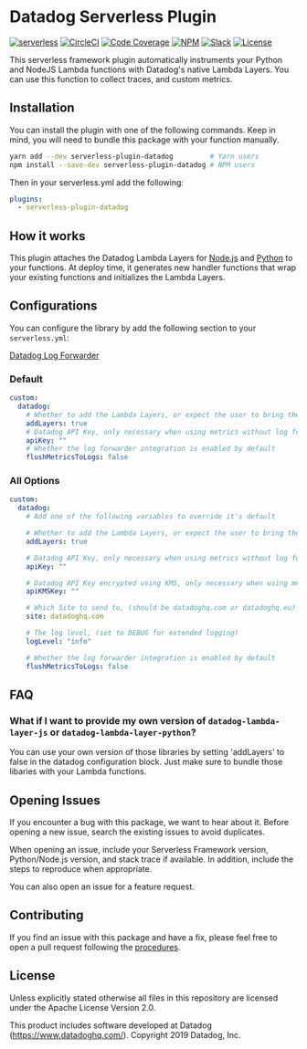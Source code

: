 # Datadog Serverless Plugin

[![serverless](http://public.serverless.com/badges/v1.svg)](https://www.serverless.com)
[![CircleCI](https://img.shields.io/circleci/build/github/DataDog/serverless-plugin-datadog)](https://circleci.com/gh/DataDog/serverless-plugin-datadog)
[![Code Coverage](https://img.shields.io/codecov/c/github/DataDog/serverless-plugin-datadog)](https://codecov.io/gh/DataDog/serverless-plugin-datadog)
[![NPM](https://img.shields.io/npm/v/serverless-plugin-datadog)](https://www.npmjs.com/package/serverless-plugin-datadog)
[![Slack](https://img.shields.io/badge/slack-%23serverless-blueviolet?logo=slack)](https://datadoghq.slack.com/channels/serverless/)
[![License](https://img.shields.io/badge/license-Apache--2.0-blue)](https://github.com/DataDog/serverless-plugin-datadog/blob/master/LICENSE)

This serverless framework plugin automatically instruments your Python and NodeJS Lambda functions with Datadog's native Lambda Layers. You can use this function to collect traces, and custom metrics.

## Installation

You can install the plugin with one of the following commands. Keep in mind, you will need to bundle this package with your function manually.

```bash
yarn add --dev serverless-plugin-datadog         # Yarn users
npm install --save-dev serverless-plugin-datadog # NPM users
```

Then in your serverless.yml add the following:

```yml
plugins:
  - serverless-plugin-datadog
```

## How it works

This plugin attaches the Datadog Lambda Layers for [Node.js](https://github.com/DataDog/datadog-lambda-layer-js) and [Python](https://github.com/DataDog/datadog-lambda-layer-python) to your functions. At deploy time, it generates new handler functions that wrap your existing functions and initializes the Lambda Layers.

## Configurations

You can configure the library by add the following section to your `serverless.yml`:

[Datadog Log Forwarder](https://docs.datadoghq.com/integrations/amazon_lambda/?tab=python#log-collection)

### Default

```yaml
custom:
  datadog:
    # Whether to add the Lambda Layers, or expect the user to bring their own
    addLayers: true
    # Datadog API Key, only necessary when using metrics without log forwarding
    apiKey: ""
    # Whether the log forwarder integration is enabled by default
    flushMetricsToLogs: false
```

### All Options

```yaml
custom:
  datadog:
    # Add one of the following variables to override it's default

    # Whether to add the Lambda Layers, or expect the user to bring their own
    addLayers: true

    # Datadog API Key, only necessary when using metrics without log forwarding
    apiKey: ""

    # Datadog API Key encrypted using KMS, only necessary when using metrics without log forwarding
    apiKMSKey: ""

    # Which Site to send to, (should be datadoghq.com or datadoghq.eu)
    site: datadoghq.com

    # The log level, (set to DEBUG for extended logging)
    logLevel: "info"

    # Whether the log forwarder integration is enabled by default
    flushMetricsToLogs: false
```

## FAQ

### What if I want to provide my own version of `datadog-lambda-layer-js` or `datadog-lambda-layer-python`?

You can use your own version of those libraries by setting 'addLayers' to false in the datadog configuration block. Just make sure to bundle those libaries with your Lambda functions.

## Opening Issues

If you encounter a bug with this package, we want to hear about it. Before opening a new issue, search the existing issues to avoid duplicates.

When opening an issue, include your Serverless Framework version, Python/Node.js version, and stack trace if available. In addition, include the steps to reproduce when appropriate.

You can also open an issue for a feature request.

## Contributing

If you find an issue with this package and have a fix, please feel free to open a pull request following the [procedures](CONTRIBUTING.md).

## License

Unless explicitly stated otherwise all files in this repository are licensed under the Apache License Version 2.0.

This product includes software developed at Datadog (https://www.datadoghq.com/). Copyright 2019 Datadog, Inc.